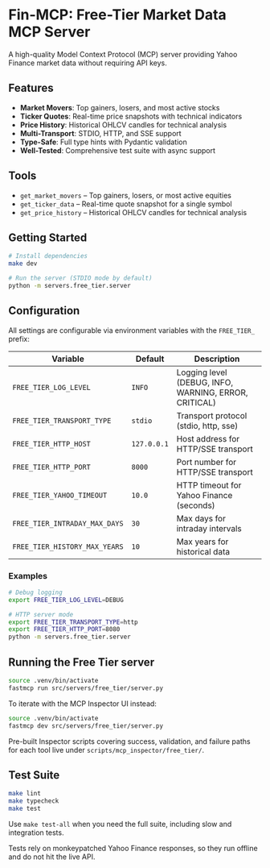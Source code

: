 # Fin-MCP: Free-Tier Market Data MCP Server

A high-quality Model Context Protocol (MCP) server providing Yahoo Finance market data without requiring API keys.

## Features

- **Market Movers**: Top gainers, losers, and most active stocks
- **Ticker Quotes**: Real-time price snapshots with technical indicators
- **Price History**: Historical OHLCV candles for technical analysis
- **Multi-Transport**: STDIO, HTTP, and SSE support
- **Type-Safe**: Full type hints with Pydantic validation
- **Well-Tested**: Comprehensive test suite with async support

## Tools

- `get_market_movers` – Top gainers, losers, or most active equities
- `get_ticker_data` – Real-time quote snapshot for a single symbol
- `get_price_history` – Historical OHLCV candles for technical analysis

## Getting Started

```bash
# Install dependencies
make dev

# Run the server (STDIO mode by default)
python -m servers.free_tier.server
```

## Configuration

All settings are configurable via environment variables with the `FREE_TIER_` prefix:

| Variable | Default | Description |
|----------|---------|-------------|
| `FREE_TIER_LOG_LEVEL` | `INFO` | Logging level (DEBUG, INFO, WARNING, ERROR, CRITICAL) |
| `FREE_TIER_TRANSPORT_TYPE` | `stdio` | Transport protocol (stdio, http, sse) |
| `FREE_TIER_HTTP_HOST` | `127.0.0.1` | Host address for HTTP/SSE transport |
| `FREE_TIER_HTTP_PORT` | `8000` | Port number for HTTP/SSE transport |
| `FREE_TIER_YAHOO_TIMEOUT` | `10.0` | HTTP timeout for Yahoo Finance (seconds) |
| `FREE_TIER_INTRADAY_MAX_DAYS` | `30` | Max days for intraday intervals |
| `FREE_TIER_HISTORY_MAX_YEARS` | `10` | Max years for historical data |

### Examples

```bash
# Debug logging
export FREE_TIER_LOG_LEVEL=DEBUG

# HTTP server mode
export FREE_TIER_TRANSPORT_TYPE=http
export FREE_TIER_HTTP_PORT=8080
python -m servers.free_tier.server
```

## Running the Free Tier server

```bash
source .venv/bin/activate
fastmcp run src/servers/free_tier/server.py
```

To iterate with the MCP Inspector UI instead:

```bash
source .venv/bin/activate
fastmcp dev src/servers/free_tier/server.py
```

Pre-built Inspector scripts covering success, validation, and failure paths for
each tool live under `scripts/mcp_inspector/free_tier/`.

## Test Suite

```bash
make lint
make typecheck
make test
```

Use `make test-all` when you need the full suite, including slow and integration
tests.

Tests rely on monkeypatched Yahoo Finance responses, so they run offline and do
not hit the live API.
